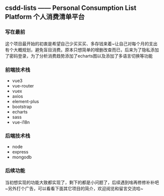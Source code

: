 ## csdd-lists —— Personal Consumption List Platform 个人消费清单平台

### 写在最前

这个项目最开始的初衷是希望自己少买买买、多存钱来着~让自己对每个月的支出有个大概规划，避免盲目消费。原本只想简单的增删改查而已，后来为了隐私添加了密码登录，为了分析消费趋势添加了echarts图以及添加了多语言切换等功能

### 前端技术栈

- vue3
- vue-router
- vuex
- axios
- element-plus
- bootstrap
- echarts
- sass
- vue-i18n

### 后端技术栈

- node
- express
- mongodb

### 后续功能

当初想实现的功能大致都实现了，剩下的都是小问题了，后续遇到啥再修修补补吧~另外打个广告，可以看看下面其它项目的简介，欢迎阅览和留言交流哈~

